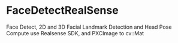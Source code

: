 # FaceDetectRealSense
Face Detect, 2D and 3D Facial Landmark Detection and Head Pose Compute use Realsense SDK, and PXCImage to cv::Mat

